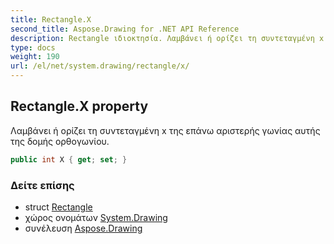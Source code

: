 ```yaml
---
title: Rectangle.X
second_title: Aspose.Drawing for .NET API Reference
description: Rectangle ιδιοκτησία. Λαμβάνει ή ορίζει τη συντεταγμένη x της επάνω αριστερής γωνίας αυτής της δομής ορθογωνίου.
type: docs
weight: 190
url: /el/net/system.drawing/rectangle/x/
---
```

## Rectangle.X property

Λαμβάνει ή ορίζει τη συντεταγμένη x της επάνω αριστερής γωνίας αυτής της δομής ορθογωνίου.

```csharp
public int X { get; set; }
```

### Δείτε επίσης

* struct [Rectangle](../)
* χώρος ονομάτων [System.Drawing](../../rectangle/)
* συνέλευση [Aspose.Drawing](../../../)



